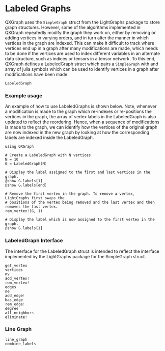 # Labeled Graphs

QXGraph uses the `SimpleGraph` struct from the LightGraphs package to store graph structures. 
However, some of the algorithms implemented in QXGraph repeatedly modify the graph they work 
on, either by removing or adding vertices in varying orders, and in turn alter the manner in 
which vertices in the graph are indexed. This can make it difficult to track where vertices
end up in a graph after many modifications are made, which needs to be done if the vertices
are used to index different variables in an alternate data structure, such as indices or 
tensors in a tensor network. To this end, QXGraph defines a LabeledGraph struct which pairs
a `SimpleGraph` with and array of julia symbols which can be used to identify vertices in
a graph after modifications have been made. 

```@docs
LabeledGraph
```

### Example usage

An example of how to use LabeledGraphs is shown below. Note, whenever a modification is made
to the graph which re-indexes or re-positions the vertices in the graph, the array of vertex 
labels in the LabeledGraph is also updated to reflect the reordering. Hence, when a sequence
of modifications is made to the graph, we can identify how the vertices of the original 
graph are now indexed in the new graph by looking at how the corresponding labels are 
indexed inside the LabeledGraph.

```
using QXGraph

# Create a LabeledGraph with N vertices
N = 10
G = LabeledGraph(N)

# Display the label assigned to the first and last vertices in the graph.
@show G.labels[1]
@show G.labels[end]

# Remove the first vertex in the graph. To remove a vertex, LightGraphs first swaps the 
# positions of the vertex being removed and the last vertex and then removes the last vertex.
rem_vertex!(G, 1)

# Display the label which is now assigned to the first vertex in the graph.
@show G.labels[1]
```

### LabeledGraph Interface

The interface for the LabeledGraph struct is intended to reflect the interface implemented 
by the LightGraphs package for the SimpleGraph struct.

```@docs
get_vertex
vertices
nv
add_vertex!
rem_vertex!
edges
ne
add_edge!
has_edge
rem_edge!
degree
all_neighbors
eliminate!
```

### Line Graph

```@docs
line_graph
combine_labels
```